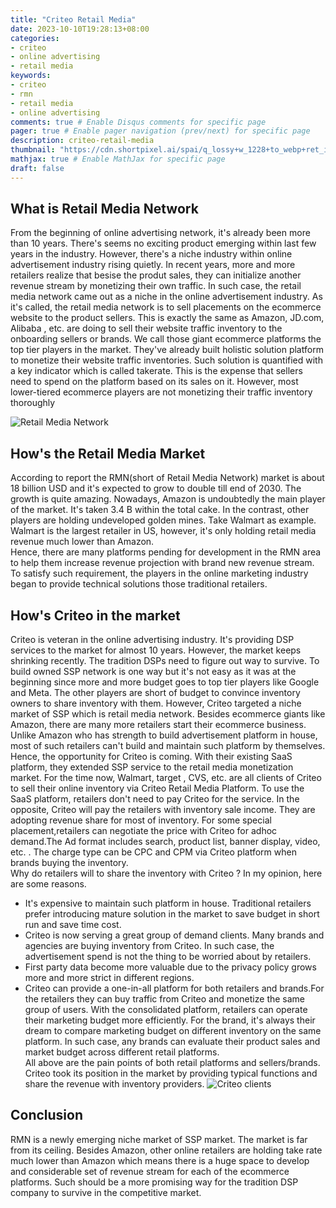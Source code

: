 ```yaml
---
title: "Criteo Retail Media"
date: 2023-10-10T19:28:13+08:00
categories:
- criteo 
- online advertising
- retail media
keywords:
- criteo
- rmn
- retail media
- online advertising
comments: true # Enable Disqus comments for specific page
pager: true # Enable pager navigation (prev/next) for specific page
description: criteo-retail-media
thumbnail: "https://cdn.shortpixel.ai/spai/q_lossy+w_1228+to_webp+ret_img/tinuiti.com/wp-content/uploads/2021/03/RetailMedia-Marquee-imagejpg.jpg"
mathjax: true # Enable MathJax for specific page
draft: false
---
```


## What is Retail Media Network
From the beginning of online advertising network, it's already been more than 10 years. There's seems no exciting product emerging within last few years in the industry. However, there's a niche industry within online advertisement industry rising quietly. In recent years, more and more retailers realize that besise the produt sales, they can initialize another revenue stream by monetizing their own traffic. In such case, the retail media network came out as a niche in the online
advertisement industry. As it's called, the retail media network is to sell placements on the ecommerce website to the product sellers. This is exactly the same as Amazon, JD.com, Alibaba , etc. are doing to sell their website traffic inventory to the onboarding sellers or brands. We call those giant ecommerce platforms the top tier players in the market. They've already built holistic solution platform to monetize their website traffic inventories. Such solution is quantified with a key indicator which is called takerate. This is the expense that sellers need to spend on the platform based on its sales on it. However, most lower-tiered ecommerce players are not monetizing their traffic inventory thoroughly

![Retail Media Network](retail-media-network.jpeg)

## How's the Retail Media Market
According to report the RMN(short of Retail Media Network) market is about 18 billion USD and it's expected to grow to double till end of 2030. The growth is quite amazing. Nowadays, Amazon is undoubtedly the main player of the market. It's taken 3.4 B within the total cake. In the contrast, other players are holding undeveloped golden mines. Take Walmart as example. Walmart is the largest retailer in US, however, it's only holding retail media revenue much lower than Amazon.  
Hence, there are many platforms pending for development in the RMN area to help them increase revenue projection with brand new revenue stream. To satisfy such requirement, the players in the online marketing industry began to provide technical solutions those traditional retailers. 
## How's Criteo in the market
Criteo is veteran in the online advertising industry. It's providing DSP services to the market for almost 10 years. However, the market keeps shrinking recently. The tradition DSPs need to figure out way to survive. To build owned SSP network is one way but it's not easy as it was at the beginning since more and more budget goes to top tier players like Google and Meta. The other players are short of budget to convince inventory owners to share inventory with them. However, Criteo targeted a
niche market of SSP which is retail media network. Besides ecommerce giants like Amazon, there are many more retailers start their ecommerce business. Unlike Amazon who has strength to build advertisement platform in house, most of such retailers can't build and maintain such platform by themselves. Hence, the opportunity for Criteo is coming. With their existing SaaS platform, they extended SSP service to the retail media monetization market. For the time now, Walmart, target
, CVS, etc. are all clients of Criteo to sell their online inventory via Criteo Retail Media Platform.
To use the SaaS platform, retailers don't need to pay Criteo for the service. In the opposite, Criteo will pay the retailers with inventory sale income. They are adopting revenue share for most of inventory. For some special placement,retailers can negotiate the price with Criteo for adhoc demand.The Ad format includes search, product list, banner display, video, etc. . The charge type can be CPC and CPM via Criteo platform when brands buying the inventory.  
Why do retailers will to share the inventory with Criteo  ? In my opinion, here are some reasons. 
* It's expensive to maintain such platform in house. Traditional retailers prefer introducing mature solution in the market to save budget in short run and save time cost.
* Criteo is now serving a great group of demand clients. Many brands and agencies are buying inventory from Criteo. In such case, the advertisement spend is not the thing to be worried about by retailers.
* First party data become more valuable due to the privacy policy grows more and more strict in different regions. 
* Criteo can provide a one-in-all platform for both retailers and brands.For the retailers they can buy traffic from Criteo and monetize the same group of users. With the consolidated platform, retailers can operate their marketing budget more efficiently. For the brand, it's always their dream to compare marketing budget on different inventory on the same platform. In such case, any brands can evaluate their product sales and market budget across different retail platforms.    
All above are the pain points of both retail platforms and sellers/brands. Criteo took its position in the market by providing typical functions and share the revenue with inventory providers. 
![Criteo clients](criteo-clients.png)
## Conclusion
RMN is a newly emerging niche market of SSP market. The market is far from its ceiling. Besides Amazon, other online retailers are holding take rate much lower than Amazon which means there is a huge space to develop and considerable set of revenue stream for each of the ecommerce platforms. Such should be a more promising way for the tradition DSP company to survive in the competitive market. 

